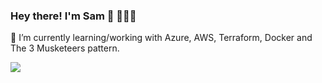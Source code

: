 ### Hey there! I'm Sam 👋 🧔🏻‍♂️

🌱 I’m currently learning/working with Azure, AWS, Terraform, Docker and The 3 Musketeers pattern.

<a href="https://www.linkedin.com/in/samjamesb/"><img src="https://img.shields.io/badge/linkedin-%230077B5.svg?&style=for-the-badge&logo=linkedin&logoColor=white" />
  


<!--
**beardedsamwise/beardedsamwise** is a ✨ _special_ ✨ repository because its `README.md` (this file) appears on your GitHub profile.

Here are some ideas to get you started:
- 📫 How to reach me: 
- 🔭 I’m currently working on ...
- 🌱 I’m currently learning ...
- 👯 I’m looking to collaborate on ...
- 🤔 I’m looking for help with ...
- 💬 Ask me about ...

- 😄 Pronouns: ...
- ⚡ Fun fact: ...
-->
